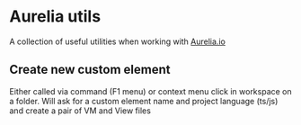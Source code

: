 # Aurelia utils

A collection of useful utilities when working with [Aurelia.io](https://aurelia.io)

## Create new custom element
Either called via command (F1 menu) or context menu click in workspace on a folder.
Will ask for a custom element name and project language (ts/js) and create a pair of VM and View files 